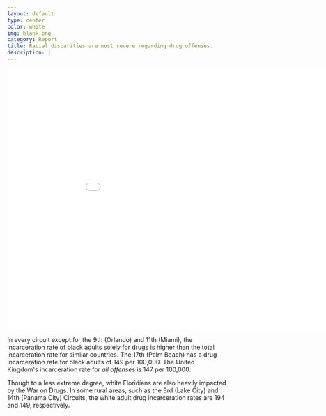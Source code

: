 ```yaml
---
layout: default
type: center
color: white
img: blank.png
category: Report
title: Racial disparities are most severe regarding drug offenses.
description: |
---
```

<iframe src="DataVisualizations/drugrate.html" height='600' width='960' frameborder='0' scrolling='no'></iframe>

In every circuit except for the 9th (Orlando) and 11th (Miami), the incarceration rate of black adults solely for drugs
is higher than the total incarceration rate for similar countries. The 17th (Palm Beach) has a drug incarceration rate
for black adults of 149 per 100,000. The United Kingdom's incarceration rate for _all offenses_ is 147 per 100,000.

Though to a less extreme degree, white Floridians are also heavily impacted by the War on Drugs. In some rural areas,
such as the 3rd (Lake City) and 14th (Panama City) Circuits, the white adult drug incarceration rates are 194 and 149,
respectively.